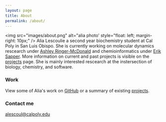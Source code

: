 ```yaml
---
layout: page
title: About
permalink: /about/
---
```


<img src="images/about.png"
     alt="alia photo'
     style="float: left; margin-right: 10px;" />
Alia Lescoulie a second year biochemistry student at Cal Poly in San Luis Obispo. She is currently working on molecular dynamics rescearch under [Ashley Ringer-McDonald](https://armcdona.github.io) and chemioinformatics under [Erik Sapper](https://esapper.github.io). More information on current and past projects is visible on the [projects](https://alescoulie.github.io/projects/) page. She is mainly interested rescearch at the instersection of biology, chemistry, and software.

### Work

View some of Alia's work on [GitHub](https://github.com/ALescoulie) or a summary of existing [projects](https://alescoulie.github.io/projects/).

### Contact me

[alescoul@calpoly.edu](mailto:alescoul@calpoly.edu)
